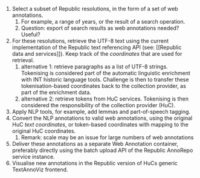 
1. Select a subset of Republic resolutions, in the form of a set of web annotations.
	1. For example, a range of years, or the result of a search operation.
	2. Question: export of search results as web annotations needed? Useful?
2. For these resolutions, retrieve the UTF-8 text using the current implementation of the Republic text referencing API (see: [[Republic data and services]]). Keep track of the *coordinates* that are used for retrieval.
	1. alternative 1: retrieve paragraphs as a list of UTF-8 strings. Tokenising is considered part of the automatic linguistic enrichment with INT historic language tools. Challenge is then to transfer these tokenisation-based coordinates back to the collection provider, as part of the enrichment data.
	2. alternative 2: retrieve tokens from HuC services. Tokenising is then considered the responsibility of the collection provider (HuC).
3. Apply NLP tools, for example, add lemmas and part-of-speech tagging.
4. Convert the NLP annotations to valid web annotations, using the original HuC *text coordinates*, or token-based coordinates with mapping to the original HuC coordinates.
	1. Remark: scale may be an issue for large numbers of web annotations
5. Deliver these annotations as a separate Web Annotation container, preferably directly using the batch upload API of the Republic AnnoRepo service instance.
6. Visualise new annotations in the Republic version of HuCs generic TextAnnoViz frontend.